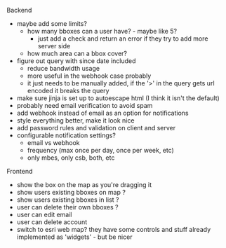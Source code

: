 Backend
- maybe add some limits?
  - how many bboxes can a user have? - maybe like 5?
    - just add a check and return an error if they try to add more server side
  - how much area can a bbox cover?
- figure out query with since date included
  - reduce bandwidth usage
  - more useful in the webhook case probably
  - it just needs to be manually added, if the '>' in the query gets url
    encoded it breaks the query
- make sure jinja is set up to autoescape html (I think it isn't the default)
- probably need email verification to avoid spam
- add webhook instead of email as an option for notifications
- style everything better, make it look nice
- add password rules and validation on client and server
- configurable notification settings?
  - email vs webhook
  - frequency (max once per day, once per week, etc)
  - only mbes, only csb, both, etc

Frontend
- show the box on the map as you're dragging it
- show users existing bboxes on map ? 
- show users existing bboxes in list ? 
- user can delete their own bboxes ?
- user can edit email
- user can delete account
- switch to esri web map? they have some controls and stuff already implemented
  as 'widgets' - but be nicer
